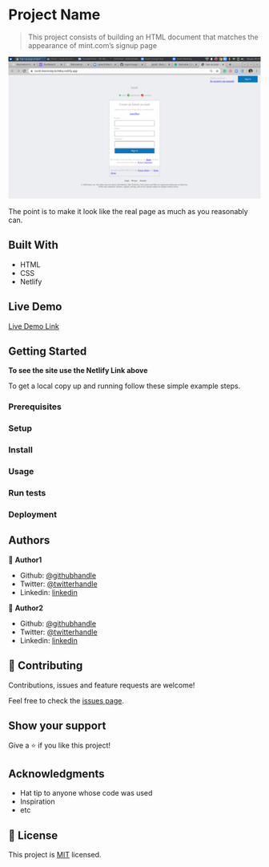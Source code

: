 # Project Name

> This project consists of building an HTML document that matches the appearance of mint.com’s signup page

![screenshot](./assets/SignUpFormScreenShoot.png)

The point is to make it look like the real page as much as you reasonably can.

## Built With

- HTML
- CSS
- Netlify

## Live Demo

[Live Demo Link](https://lucid-meninsky-bc54ba.netlify.app/)


## Getting Started

**To see the site use the Netlify Link above**



To get a local copy up and running follow these simple example steps.

### Prerequisites

### Setup

### Install

### Usage

### Run tests

### Deployment



## Authors

👤 **Author1**

- Github: [@githubhandle](https://github.com/AlduLonghi)
- Twitter: [@twitterhandle](https://twitter.com/AbrilLonghi )
- Linkedin: [linkedin](https://www.linkedin.com/in/aldana-abril-longhi-a842ba1a7/ )

👤 **Author2**

- Github: [@githubhandle](https://github.com/eypsrcnuygr)
- Twitter: [@twitterhandle](https://twitter.com/eypsrcnuygr)
- Linkedin: [linkedin](https://www.linkedin.com/in/ey%C3%BCp-sercan-uygur-a55989a1/)

## 🤝 Contributing

Contributions, issues and feature requests are welcome!

Feel free to check the [issues page](issues/).

## Show your support

Give a ⭐️ if you like this project!

## Acknowledgments

- Hat tip to anyone whose code was used
- Inspiration
- etc

## 📝 License

This project is [MIT](lic.url) licensed.
